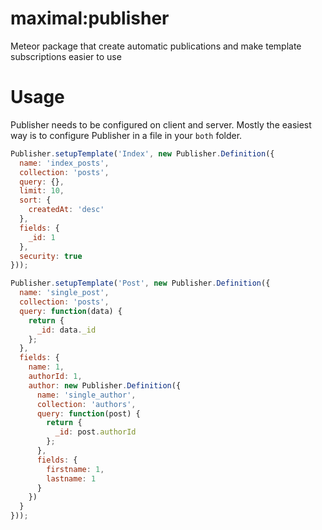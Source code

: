 # maximal:publisher
Meteor package that create automatic publications and make template subscriptions easier to use

# Usage
Publisher needs to be configured on client and server. Mostly the easiest way is to configure Publisher in a file in your `both` folder.

````javascript
Publisher.setupTemplate('Index', new Publisher.Definition({
  name: 'index_posts',
  collection: 'posts',
  query: {},
  limit: 10,
  sort: {
    createdAt: 'desc'
  },
  fields: {
    _id: 1
  },
  security: true
}));
````

````javascript
Publisher.setupTemplate('Post', new Publisher.Definition({
  name: 'single_post',
  collection: 'posts',
  query: function(data) {
    return {
      _id: data._id
    };
  },
  fields: {
    name: 1,
    authorId: 1,
    author: new Publisher.Definition({
      name: 'single_author',
      collection: 'authors',
      query: function(post) {
        return {
          _id: post.authorId
        };
      },
      fields: {
        firstname: 1,
        lastname: 1
      }
    })
  }
}));
````
